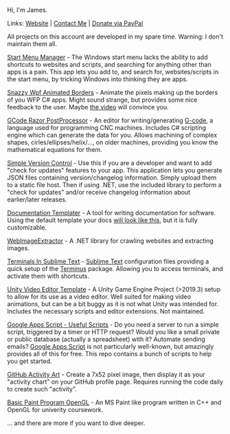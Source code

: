 Hi, I'm James.

Links: [Website](https://jam-es.com) | [Contact Me](https://jam-es.com/#contact) | [Donate via PayPal](https://www.paypal.com/cgi-bin/webscr?cmd=_s-xclick&hosted_button_id=MLD56V6HQWCKU&source=url)

All projects on this account are developed in my spare time. Warning: I don't maintain them all.

[Start Menu Manager](https://github.com/James231/Start-Menu-Manager) - The Windows start menu lacks the ability to add shortcuts to websites and scripts, and searching for anything other than apps is a pain. This app lets you add to, and search for, websites/scripts in the start menu, by tricking Windows into thinking they are apps.
  
[Snazzy Wpf Animated Borders](https://github.com/James231/Snazzy-Wpf-Animated-Borders) - Animate the pixels making up the borders of you WFP C# apps. Might sound strange, but provides some nice feedback to the user. Maybe [the video](https://www.youtube.com/watch?v=kmBO7lE7pXY&feature=youtu.be) will convince you.

[GCode Razor PostProcessor](https://github.com/James231/GCode-Razor-PostProcessor) - An editor for writing/generating [G-code](https://en.wikipedia.org/wiki/G-code), a language used for programming CNC machines. Includes C# scripting engine which can generate the data for you. Allows machining of complex shapes, cirles/ellipses/helix/..., on older machines, providing you know the mathematical equations for them.

[Simple Version Control](https://github.com/James231/Simple-Version-Control) - Use this if you are a developer and want to add "check for updates" features to your app. This application lets you generate JSON files containing version/changelog information. Simply upload them to a static file host. Then if using .NET, use the included library to perform a "check for updates" and/or receive changelog information about earlier/later releases.

[Documentation Templater](https://github.com/James231/Documentation-Templater) - A tool for writing documentation for software. Using the default template your docs [will look like this](https://documentation-templater-sample.jam-es.com/index.html), but it is fully customizable.

[WebImageExtractor](https://github.com/James231/WebImageExtractor) - A .NET library for crawling websites and extracting images.

[Terminals In Sublime Text](https://github.com/James231/Terminals-In-Sublime-Text) - [Sublime Text](https://www.sublimetext.com/3) configuration files providing a quick setup of the [Terminus](https://github.com/randy3k/Terminus) package. Allowing you to access terminals, and activate them with shortcuts.

[Unity Video Editor Template](https://github.com/James231/Unity-Video-Editor-Template) - A Unity Game Engine Project (>2019.3) setup to allow for its use as a video editor. Well suited for making video animations, but can be a bit buggy as it is not what Unity was intended for. Includes the necessary scripts and editor extensions. Not maintained.

[Google Apps Script - Useful Scripts](https://github.com/James231/GoogleAppScript-UsefulScripts) - Do you need a server to run a simple script, triggered by a timer or HTTP request? Would you like a small private or public database (actually a spreadsheet) with it? Automate sending emails? [Google Apps Script](https://developers.google.com/apps-script) is not particularly well-known, but amazingly provides all of this for free. This repo contains a bunch of scripts to help you get started.

[GitHub Activity Art](https://github.com/James231/GitHub-Activity-Art) - Create a 7x52 pixel image, then display it as your "activity chart" on your GitHub profile page. Requires running the code daily to create such "activity".

[Basic Paint Program OpenGL](https://github.com/James231/Basic-Paint-Program-OpenGL) - An MS Paint like program written in C++ and OpenGL for univerity coursework.

... and there are more if you want to dive deeper.
